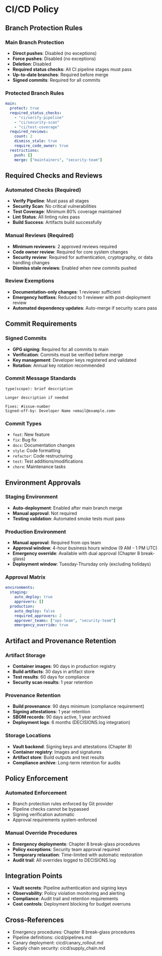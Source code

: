 # CI/CD Policy

## Branch Protection Rules

### Main Branch Protection
- **Direct pushes**: Disabled (no exceptions)
- **Force pushes**: Disabled (no exceptions)
- **Deletion**: Disabled
- **Required status checks**: All CI pipeline stages must pass
- **Up-to-date branches**: Required before merge
- **Signed commits**: Required for all commits

### Protected Branch Rules
```yaml
main:
  protect: true
  required_status_checks:
    - "ci/verify-pipeline"
    - "ci/security-scan"
    - "ci/test-coverage"
  required_reviews:
    count: 2
    dismiss_stale: true
    require_code_owner: true
  restrictions:
    push: []
    merge: ["maintainers", "security-team"]
```

## Required Checks and Reviews

### Automated Checks (Required)
- **Verify Pipeline**: Must pass all stages
- **Security Scan**: No critical vulnerabilities
- **Test Coverage**: Minimum 80% coverage maintained
- **Lint Status**: All linting rules pass
- **Build Success**: Artifacts build successfully

### Manual Reviews (Required)
- **Minimum reviewers**: 2 approved reviews required
- **Code owner review**: Required for core system changes
- **Security review**: Required for authentication, cryptography, or data handling changes
- **Dismiss stale reviews**: Enabled when new commits pushed

### Review Exemptions
- **Documentation-only changes**: 1 reviewer sufficient
- **Emergency hotfixes**: Reduced to 1 reviewer with post-deployment review
- **Automated dependency updates**: Auto-merge if security scans pass

## Commit Requirements

### Signed Commits
- **GPG signing**: Required for all commits to main
- **Verification**: Commits must be verified before merge
- **Key management**: Developer keys registered and validated
- **Rotation**: Annual key rotation recommended

### Commit Message Standards
```
type(scope): brief description

Longer description if needed

Fixes: #issue-number
Signed-off-by: Developer Name <email@example.com>
```

### Commit Types
- `feat`: New feature
- `fix`: Bug fix
- `docs`: Documentation changes
- `style`: Code formatting
- `refactor`: Code restructuring
- `test`: Test additions/modifications
- `chore`: Maintenance tasks

## Environment Approvals

### Staging Environment
- **Auto-deployment**: Enabled after main branch merge
- **Manual approval**: Not required
- **Testing validation**: Automated smoke tests must pass

### Production Environment
- **Manual approval**: Required from ops team
- **Approval window**: 4-hour business hours window (9 AM - 1 PM UTC)
- **Emergency override**: Available with dual approval (Chapter 8 break-glass)
- **Deployment window**: Tuesday-Thursday only (excluding holidays)

### Approval Matrix
```yaml
environments:
  staging:
    auto_deploy: true
    approvers: []
  production:
    auto_deploy: false
    required_approvers: 2
    approver_teams: ["ops-team", "security-team"]
    emergency_override: true
```

## Artifact and Provenance Retention

### Artifact Storage
- **Container images**: 90 days in production registry
- **Build artifacts**: 30 days in artifact store
- **Test results**: 60 days for compliance
- **Security scan results**: 1 year retention

### Provenance Retention
- **Build provenance**: 90 days minimum (compliance requirement)
- **Signing attestations**: 1 year retention
- **SBOM records**: 90 days active, 1 year archived
- **Deployment logs**: 6 months (DECISIONS.log integration)

### Storage Locations
- **Vault backend**: Signing keys and attestations (Chapter 8)
- **Container registry**: Images and signatures
- **Artifact store**: Build outputs and test results
- **Compliance archive**: Long-term retention for audits

## Policy Enforcement

### Automated Enforcement
- Branch protection rules enforced by Git provider
- Pipeline checks cannot be bypassed
- Signing verification automatic
- Approval requirements system-enforced

### Manual Override Procedures
- **Emergency deployments**: Chapter 8 break-glass procedures
- **Policy exceptions**: Security team approval required
- **Temporary relaxation**: Time-limited with automatic restoration
- **Audit trail**: All overrides logged to DECISIONS.log

## Integration Points
- **Vault secrets**: Pipeline authentication and signing keys
- **Observability**: Policy violation monitoring and alerting
- **Compliance**: Audit trail and retention requirements
- **Cost controls**: Deployment blocking for budget overruns

## Cross-References
- Emergency procedures: Chapter 8 break-glass procedures
- Pipeline definitions: cicd/pipelines.md
- Canary deployment: cicd/canary_rollout.md
- Supply chain security: cicd/supply_chain.md